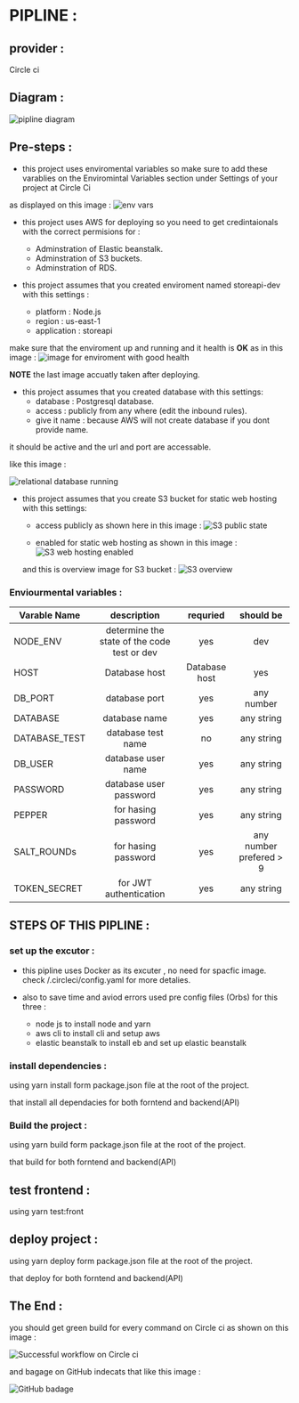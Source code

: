# PIPLINE :
## provider :
Circle ci 

## Diagram :
![pipline diagram](../images/Pipline_diagram.png)


## Pre-steps :

- this project uses enviromental variables so make sure to add these varablies on the Enviromintal Variables section under Settings of your project at Circle Ci

as displayed on this image :
![env vars](../images/CI_env.png)


- this project uses AWS for deploying so you need to get credintaionals with the correct permisions for :
    * Adminstration of Elastic beanstalk.
    * Adminstration of S3 buckets.
    * Adminstration of RDS.

- this project assumes that you created enviroment named storeapi-dev with this settings :
    * platform : Node.js
    * region : us-east-1
    * application : storeapi

make sure that the enviroment up and running and it health is **OK** as in this image :
![image for enviroment with good health](../images/elastic_beanstalk_env.png)

**NOTE** the last image accuatly taken after deploying.

- this project assumes that you created database with this settings:
    * database : Postgresql database.
    * access : publicly from any where (edit the inbound rules).
    * give it name : because AWS will not create database if you dont provide name.

it should be active and the url and port are accessable.

like this image :

![relational database running](../images/RDS_ACTIVE.png)


- this project assumes that you create S3 bucket for static web hosting with this settings:

    * access publicly 
    as shown here in this image :
    ![S3 public state](../images/S3_access_public.png)

    * enabled for static web hosting 
    as shown in this image :
    ![S3 web hosting enabled](../images/S3_enable_web_hosting.png)

    and this is overview image for S3 bucket :
    ![S3 overview](../images/S3_overview.png)


### Enviourmental variables :


| Varable Name   |      description        | requried| should be|
|----------------|:-----------------------:|:----:|:----:|
| NODE_ENV  |  determine the state of the code test or dev | yes | dev|
| HOST |    Database host   |Database host   |yes   |-----   |
| DB_PORT| database port| yes | any number  |
| DATABASE| database name | yes | any string  |
| DATABASE_TEST| database test name | no | any string  |
| DB_USER| database user name | yes | any string  |
| PASSWORD| database user password | yes | any string  |
| PEPPER| for hasing password | yes | any string  |
| SALT_ROUNDs| for hasing password | yes | any number prefered > 9  |
| TOKEN_SECRET| for JWT authentication | yes | any string  |

## STEPS OF THIS PIPLINE :

### set up the excutor :
* this pipline uses Docker as its excuter , no need for spacfic image.
check /.circleci/config.yaml for more detalies.

* also to save time and aviod errors used pre config files (Orbs) for this three :
    - node js to install node and yarn
    - aws cli to install cli and setup aws 
    - elastic beanstalk to install eb and set up elastic beanstalk

### install dependencies :

using yarn install form package.json file at the root of the project.

that install all dependacies for both forntend and backend(API)

### Build the project :

using yarn build form package.json file at the root of the project.

that build for both forntend and backend(API)

## test frontend :

using yarn test:front 

## deploy project :

using yarn deploy form package.json file at the root of the project.

that deploy for both forntend and backend(API)

## The End :
you should get green build for every command on Circle ci as shown on this image :

![Successful workflow on Circle ci](../images/CI_lastSuccessful.png)

and bagage on GitHub indecats that like this image :

![GitHub badage ](../images/CI_padage_shows_no_errors.png)

